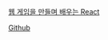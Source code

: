 [웹 게임을 만들며 배우는 React](https://www.inflearn.com/course/web-game-react)

[Github](https://github.com/ZeroCho/react-webgame)